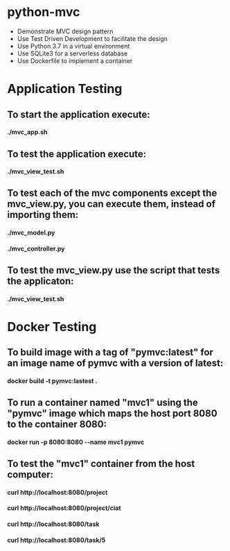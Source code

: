 # python-mvc
* Demonstrate MVC design pattern 
* Use Test Driven Development to facilitate the design
* Use Python 3.7 in a virtual environment
* Use SQLite3 for a serverless database
* Use Dockerfile to implement a container

# Application Testing
## To start the application execute:

#### ./mvc_app.sh

## To test the application execute:

#### ./mvc_view_test.sh

## To test each of the mvc components except the mvc_view.py, you can execute them, instead of importing them:

#### ./mvc_model.py
#### ./mvc_controller.py

## To test the mvc_view.py use the script that tests the applicaton: 

#### ./mvc_view_test.sh

# Docker Testing
## To build image with a tag of "pymvc:latest" for an image name of pymvc with a version of latest:

#### docker build -t pymvc:lastest .

## To run a container named "mvc1" using the "pymvc" image which maps the host port 8080 to the container 8080:

#### docker run -p 8080:8080 --name mvc1 pymvc 

## To test the "mvc1" container from the host computer:

#### curl http://localhost:8080/project
#### curl http://localhost:8080/project/ciat
#### curl http://localhost:8080/task
#### curl http://localhost:8080/task/5
